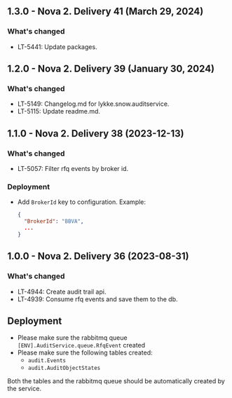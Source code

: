 ## 1.3.0 - Nova 2. Delivery 41 (March 29, 2024)
### What's changed
* LT-5441: Update packages.




## 1.2.0 - Nova 2. Delivery 39 (January 30, 2024)
### What's changed
* LT-5149: Changelog.md for lykke.snow.auditservice.
* LT-5115: Update readme.md.




## 1.1.0 - Nova 2. Delivery 38 (2023-12-13)
### What's changed
* LT-5057: Filter rfq events by broker id.

### Deployment
* Add `BrokerId` key to configuration. Example:
  ```json
  {
    "BrokerId": "BBVA",
    ...
  }
  ```

## 1.0.0 - Nova 2. Delivery 36 (2023-08-31)
### What's changed
* LT-4944: Create audit trail api.
* LT-4939: Consume rfq events and save them to the db.

## Deployment
* Please make sure the rabbitmq queue `[ENV].AuditService.queue.RfqEvent` created
* Please make sure the following tables created:
  * `audit.Events`
  * `audit.AuditObjectStates` 

Both the tables and the rabbitmq queue should be automatically created by the service.
